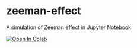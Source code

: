 # zeeman-effect
A simulation of Zeeman effect in Jupyter Notebook

[![Open In Colab](https://colab.research.google.com/assets/colab-badge.svg)](https://colab.research.google.com/github/OshriFatkiev/zeeman-effect/blob/main/Zeeman%20Effect.ipynb)
